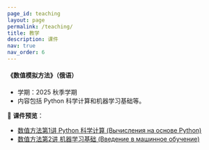 ```yaml
---
page_id: teaching
layout: page
permalink: /teaching/
title: 教学
description: 课件
nav: true
nav_order: 6
---
```


#### **《数值模拟方法》（俄语）**

- 学期：2025 秋季学期
- 内容包括 Python 科学计算和机器学习基础等。

📄 **课件预览**：  
- [数值方法第1讲 Python 科学计算 (Вычисления на основе Python)](https://lyushisyan.github.io/assets/teaching/numerical_methods_lecture1.pdf)
- [数值方法第2讲 机器学习基础 (Введение в машинное обучение)](https://lyushisyan.github.io/assets/teaching/numerical_methods_lecture2.pdf)